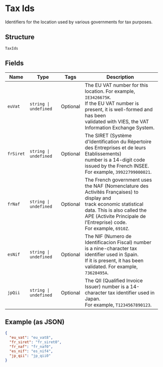 
# Tax Ids

Identifiers for the location used by various governments for tax purposes.

## Structure

`TaxIds`

## Fields

| Name | Type | Tags | Description |
|  --- | --- | --- | --- |
| `euVat` | `string \| undefined` | Optional | The EU VAT number for this location. For example, `IE3426675K`.<br/>If the EU VAT number is present, it is well-formed and has been<br/>validated with VIES, the VAT Information Exchange System. |
| `frSiret` | `string \| undefined` | Optional | The SIRET (Système d'Identification du Répertoire des Entreprises et de leurs Etablissements)<br/>number is a 14-digit code issued by the French INSEE. For example, `39922799000021`. |
| `frNaf` | `string \| undefined` | Optional | The French government uses the NAF (Nomenclature des Activités Françaises) to display and<br/>track economic statistical data. This is also called the APE (Activite Principale de l’Entreprise) code.<br/>For example, `6910Z`. |
| `esNif` | `string \| undefined` | Optional | The NIF (Numero de Identificacion Fiscal) number is a nine-character tax identifier used in Spain.<br/>If it is present, it has been validated. For example, `73628495A`. |
| `jpQii` | `string \| undefined` | Optional | The QII (Qualified Invoice Issuer) number is a 14-character tax identifier used in Japan.<br/>For example, `T1234567890123`. |

## Example (as JSON)

```json
{
  "eu_vat": "eu_vat8",
  "fr_siret": "fr_siret0",
  "fr_naf": "fr_naf0",
  "es_nif": "es_nif4",
  "jp_qii": "jp_qii0"
}
```

